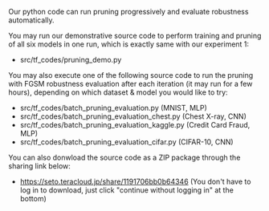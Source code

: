 Our python code can run pruning progressively and evaluate robustness automatically.

You may run our demonstrative source code to perform training and pruning of all six models in one run, which is exactly same with our experiment 1:

* src/tf_codes/pruning_demo.py

You may also execute one of the following source code to run the pruning with FGSM robustness evaluation after each iteration (it may run for a few hours), depending on which dataset & model you would like to try:

* src/tf_codes/batch_pruning_evaluation.py (MNIST, MLP)
* src/tf_codes/batch_pruning_evaluation_chest.py (Chest X-ray, CNN)
* src/tf_codes/batch_pruning_evaluation_kaggle.py (Credit Card Fraud, MLP)
* src/tf_codes/batch_pruning_evaluation_cifar.py (CIFAR-10, CNN)


You can also donwload the source code as a ZIP package through the sharing link below:

* https://seto.teracloud.jp/share/1191706bb0b64346 
(You don't have to log in to download, just click "continue without logging in" at the bottom)